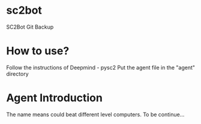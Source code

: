 # sc2bot
SC2Bot Git Backup
# How to use?
Follow the instructions of Deepmind - pysc2
Put the agent file in the "agent" directory
# Agent Introduction
The name means could beat different level computers. 
To be continue...
